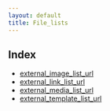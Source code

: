 ```yaml
---
layout: default
title: File_lists
---
```


## Index

*   [external_image_list_url](https://www.tiny.cloud/docs-3x/reference/configuration/Configuration3x@external_image_list_url/)
*   [external_link_list_url](https://www.tiny.cloud/docs-3x/reference/configuration/Configuration3x@external_link_list_url/)
*   [external_media_list_url](https://www.tiny.cloud/docs-3x/reference/configuration/Configuration3x@external_media_list_url/)
*   [external_template_list_url](https://www.tiny.cloud/docs-3x/reference/configuration/Configuration3x@external_template_list_url/)

